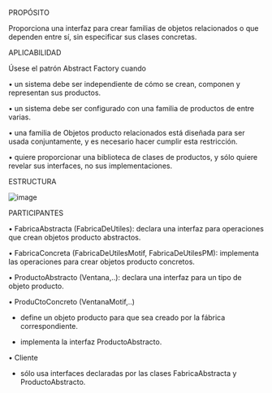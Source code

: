 PROPÓSITO

Proporciona una interfaz para crear familias de objetos relacionados o que dependen entre sí, sin especificar sus clases concretas.



APLICABILIDAD

Úsese el patrón Abstract Factory cuando

• un sistema debe ser independiente de cómo se crean, componen y representan sus productos.

• un sistema debe ser configurado con una familia de productos de entre varias.

• una familia de Objetos producto relacionados está diseñada para ser usada conjuntamente, y es necesario hacer cumplir esta restricción.

• quiere proporcionar una biblioteca de clases de productos, y sólo quiere revelar sus interfaces, no sus implementaciones.

ESTRUCTURA

![image](https://user-images.githubusercontent.com/52029674/198869542-e036341e-94af-4a9b-b112-de64528d10a6.png)

PARTICIPANTES

• FabricaAbstracta (FabricaDeUtiles):  declara una interfaz para operaciones que crean objetos producto abstractos.

• FabricaConcreta (FabricaDeUtilesMotif, FabricaDeUtilesPM): implementa las operaciones para crear objetos producto concretos.

• ProductoAbstracto (Ventana,..): declara una interfaz para un tipo de objeto producto.

• ProduCtoConcreto (VentanaMotif,..)

- define un objeto producto para que sea creado por la fábrica correspondiente.

- implementa la interfaz ProductoAbstracto.

• Cliente

- sólo usa interfaces declaradas por las clases FabricaAbstracta y ProductoAbstracto.



